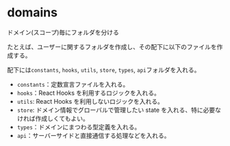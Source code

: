 # domains

ドメイン(スコープ)毎にフォルダを分ける

たとえば、ユーザーに関するフォルダを作成し、その配下に以下のファイルを作成する。

配下には`constants`, `hooks`, `utils`, `store`, `types`, `api`フォルダを入れる。

- `constants`：定数宣言ファイルを入れる。
- `hooks`：React Hooks を利用するロジックを入れる。
- `utils`: React Hooks を利用しないロジックを入れる。
- `store`: ドメイン情報でグローバルで管理したい state を入れる、特に必要なければ作成しくてもよい。
- `types`：ドメインにまつわる型定義を入れる。
- `api`：サーバーサイドと直接通信する処理などを入れる。
